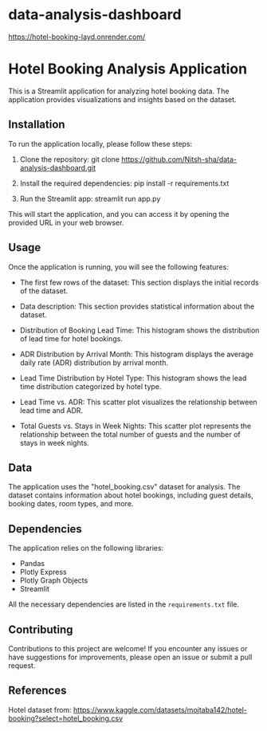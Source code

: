 # data-analysis-dashboard

https://hotel-booking-layd.onrender.com/

# Hotel Booking Analysis Application

This is a Streamlit application for analyzing hotel booking data. The application provides visualizations and insights based on the dataset.

## Installation

To run the application locally, please follow these steps:

1. Clone the repository:
   git clone https://github.com/Nitsh-sha/data-analysis-dashboard.git

2. Install the required dependencies:
   pip install -r requirements.txt

3. Run the Streamlit app:
   streamlit run app.py

This will start the application, and you can access it by opening the provided URL in your web browser.

## Usage

Once the application is running, you will see the following features:

- The first few rows of the dataset: This section displays the initial records of the dataset.

- Data description: This section provides statistical information about the dataset.

- Distribution of Booking Lead Time: This histogram shows the distribution of lead time for hotel bookings.

- ADR Distribution by Arrival Month: This histogram displays the average daily rate (ADR) distribution by arrival month.

- Lead Time Distribution by Hotel Type: This histogram shows the lead time distribution categorized by hotel type.

- Lead Time vs. ADR: This scatter plot visualizes the relationship between lead time and ADR.

- Total Guests vs. Stays in Week Nights: This scatter plot represents the relationship between the total number of guests and the number of stays in week nights.

## Data

The application uses the "hotel_booking.csv" dataset for analysis. The dataset contains information about hotel bookings, including guest details, booking dates, room types, and more.

## Dependencies

The application relies on the following libraries:

- Pandas
- Plotly Express
- Plotly Graph Objects
- Streamlit

All the necessary dependencies are listed in the `requirements.txt` file.

## Contributing

Contributions to this project are welcome! If you encounter any issues or have suggestions for improvements, please open an issue or submit a pull request.

## References
Hotel dataset from:
https://www.kaggle.com/datasets/mojtaba142/hotel-booking?select=hotel_booking.csv
